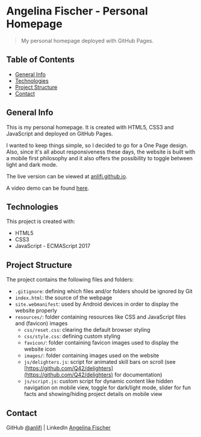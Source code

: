 # Angelina Fischer - Personal Homepage
> My personal homepage deployed with GitHub Pages.

## Table of Contents
* [General Info](#general-info)
* [Technologies](#technologies)
* [Project Structure](#project-structure)
* [Contact](#contact)

## General Info
This is my personal homepage. It is created with HTML5, CSS3 and JavaScript and deployed on GitHub Pages. 

I wanted to keep things simple, so I decided to go for a One Page design. Also, since it's all about responsiveness these days, the website is built with a mobile first philosophy and it also offers the possibility to toggle between light and dark mode.

The live version can be viewed at [anlifi.github.io](https://anlifi.github.io/).

A video demo can be found [here]().

## Technologies
This project is created with:
* HTML5
* CSS3
* JavaScript - ECMAScript 2017

## Project Structure
The project contains the following files and folders:
* `.gitignore`: defining which files and/or folders should be ignored by Git
* `index.html`: the source of the webpage
* `site.webmanifest`: used by Android devices in order to display the website properly
* `resources/`: folder containing resources like CSS and JavaScript files and (favicon) images
  - `css/reset.css`: clearing the default browser styling
  - `css/style.css`: defining custom styling
  - `favicon/`: folder containing favicon images used to display the website icon
  - `images/`: folder containing images used on the website
  - `js/delighters.js`: script for animated skill bars on scroll (see [https://github.com/Q42/delighters](https://github.com/Q42/delighters) for documentation)
  - `js/script.js`: custom script for dynamic content like hidden navigation on mobile view, toggle for dark/light mode, slider for fun facts and showing/hiding project details on mobile view

## Contact
GitHub [@anlifi](https://github.com/anlifi) | LinkedIn [Angelina Fischer](https://www.linkedin.com/in/angelina-fischer-a424111b0/)